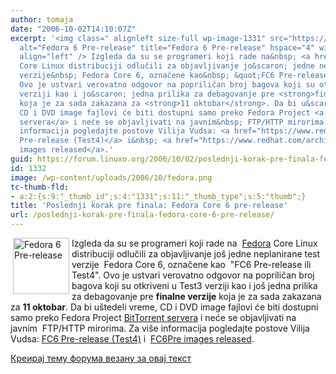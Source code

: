 ```yaml
---
author: tomaja
date: "2006-10-02T14:10:07Z"
excerpt: '<img class=" alignleft size-full wp-image-1331" src="https://linuxo.org/wp-content/uploads/2006/10/fedora.png"
  alt="Fedora 6 Pre-release" title="Fedora 6 Pre-release" hspace="4" width="90" height="90"
  align="left" /> Izgleda da su se programeri koji rade na&nbsp; <a href="http://distrowatch.com/fedora">Fedora</a>
  Core Linux distribuciji odlučili za objavljivanje jo&scaron; jedne neplanirane test
  verzije&nbsp; Fedora Core 6, označene kao&nbsp; &quot;FC6 Pre-release ili Test4&quot;.
  Ovo je ustvari verovatno odgovor na popriličan broj bagova koji su otkriveni u Test3
  verziji kao i jo&scaron; jedna prilika za debagovanje pre <strong>finalne verzije</strong>
  koja je za sada zakazana za <strong>11 oktobar</strong>. Da bi u&scaron;tedeli vreme,
  CD i DVD image fajlovi će biti dostupni samo preko Fedora Project <a href="http://torrent.fedoraproject.org/">BitTorrent
  servera</a> i neće se objavljivati na javnim&nbsp; FTP/HTTP mirorima. Za vi&scaron;e
  informacija pogledajte postove Vilija Vudsa: <a href="https://www.redhat.com/archives/fedora-test-list/2006-September/msg00864.html">FC6
  Pre-release (Test4)</a> i&nbsp; <a href="https://www.redhat.com/archives/fedora-test-list/2006-September/msg00915.html">FC6Pre
  images released</a>.'
guid: https://forum.linuxo.org/2006/10/02/poslednji-korak-pre-finala-fedora-core-6-pre-release/
id: 1332
image: /wp-content/uploads/2006/10/fedora.png
tc-thumb-fld:
- a:2:{s:9:"_thumb_id";s:4:"1331";s:11:"_thumb_type";s:5:"thumb";}
title: 'Poslednji korak pre finala: Fedora Core 6 pre-release'
url: /poslednji-korak-pre-finala-fedora-core-6-pre-release/
---
```

<img class=" alignleft size-full wp-image-1331" src="https://linuxo.org/wp-content/uploads/2006/10/fedora.png" alt="Fedora 6 Pre-release" title="Fedora 6 Pre-release" hspace="4" width="90" height="90" align="left" /> Izgleda da su se programeri koji rade na&nbsp; [Fedora](http://distrowatch.com/fedora) Core Linux distribuciji odlučili za objavljivanje jo&scaron; jedne neplanirane test verzije&nbsp; Fedora Core 6, označene kao&nbsp; "FC6 Pre-release ili Test4". Ovo je ustvari verovatno odgovor na popriličan broj bagova koji su otkriveni u Test3 verziji kao i jo&scaron; jedna prilika za debagovanje pre **finalne verzije** koja je za sada zakazana za **11 oktobar**. Da bi u&scaron;tedeli vreme, CD i DVD image fajlovi će biti dostupni samo preko Fedora Project [BitTorrent servera](http://torrent.fedoraproject.org/) i neće se objavljivati na javnim&nbsp; FTP/HTTP mirorima. Za vi&scaron;e informacija pogledajte postove Vilija Vudsa: [FC6 Pre-release (Test4)](https://www.redhat.com/archives/fedora-test-list/2006-September/msg00864.html) i&nbsp; [FC6Pre images released](https://www.redhat.com/archives/fedora-test-list/2006-September/msg00915.html).<!--break-->

[Креирај тему форума везану за овај текст](https://linuxo.org/nova-tema-na-forumu/?se_pid=1332)
